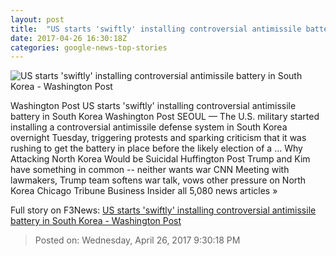 ```yaml
---
layout: post
title:  "US starts 'swiftly' installing controversial antimissile battery in South Korea - Washington Post"
date: 2017-04-26 16:30:18Z
categories: google-news-top-stories
---
```


![US starts 'swiftly' installing controversial antimissile battery in South Korea - Washington Post](https://img.washingtonpost.com/rf/image_1484w/2010-2019/WashingtonPost/2017/04/17/Foreign/Images/South_Korea_Koreas_Tension_THAAD_43913-4831c.jpg)

Washington Post US starts 'swiftly' installing controversial antimissile battery in South Korea Washington Post SEOUL — The U.S. military started installing a controversial antimissile defense system in South Korea overnight Tuesday, triggering protests and sparking criticism that it was rushing to get the battery in place before the likely election of a ... Why Attacking North Korea Would be Suicidal Huffington Post Trump and Kim have something in common -- neither wants war CNN Meeting with lawmakers, Trump team softens war talk, vows other pressure on North Korea Chicago Tribune Business Insider all 5,080 news articles »


Full story on F3News: [US starts 'swiftly' installing controversial antimissile battery in South Korea - Washington Post](http://www.f3nws.com/n/U4NWdC)

> Posted on: Wednesday, April 26, 2017 9:30:18 PM
